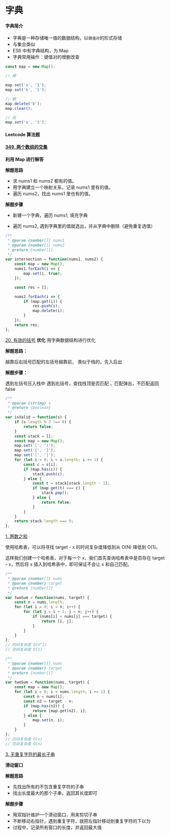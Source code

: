 # 字典

#### 字典简介

-   字典是一种存储唯一值的数据结构，以`键值对`的形式存储
-   与集合类似
-   ES6 中有字典结构，为 Map
-   字典常用操作：键值对的增删改查

```js
const map = new Map();

// 增

map.set('a', '1');
map.set('b', '1');

// 删
map.delete('b');
map.clear();

// 改
map.set('a', '3');
```

#### Leetcode 算法题

#### [349. 两个数组的交集](https://leetcode-cn.com/problems/intersection-of-two-arrays/)

**利用 Map 进行解答**

**解题思路**

-   求 nums1 和 nums2 都有的值。
-   用字典建立一个映射关系，记录 nums1 里有的值。
-   遍历 nums2，找出 nums1 里也有的值。

**解题步骤**

-   新建一个字典，遍历 nums1, 填充字典

-   遍历 nums2, 遇到字典里的值就选出，并从字典中删除（避免重复选值）

```js
/**
 * @param {number[]} nums1
 * @param {number[]} nums2
 * @return {number[]}
 */
var intersection = function(nums1, nums2) {
    const map = new Map();
    nums1.forEach(i => {
        map.set(i, true);
    });

    const res = [];

    nums2.forEach(i => {
        if (map.get(i)) {
            res.push(i);
            map.delete(i);
        }
    });
    return res;
};
```

[20. 有效的括号](https://leetcode-cn.com/problems/valid-parentheses/)
**优化**
用字典数据结构进行优化

**解题思路：**

越靠后右括号匹配的左括号越靠前， 类似于栈的，先入后出

**解题步骤：**

遇到左括号压入栈中
遇到右括号，查找栈顶是否匹配 ，匹配弹出，不匹配返回 false

```js
/**
 * @param {string} s
 * @return {boolean}
 */
var isValid = function(s) {
    if (s.length % 2 !== 0) {
        return false;
    }
    const stack = [];
    const map = new Map();
    map.set('(', ')');
    map.set('{', '}');
    map.set('[', ']');
    for (let i = 0; i < s.length; i += 1) {
        const c = s[i];
        if (map.has(c)) {
            stack.push(c);
        } else {
            const t = stack[stack.length - 1];
            if (map.get(t) === c) {
                stack.pop();
            } else {
                return false;
            }
        }
    }
    return stack.length === 0;
};
```

[1. 两数之和](https://leetcode-cn.com/problems/two-sum/)

使用哈希表，可以将寻找 target - x 的时间复杂度降低到从 O(N) 降低到 O(1)。

这样我们创建一个哈希表，对于每一个 x，我们首先查询哈希表中是否存在 target - x，然后将 x 插入到哈希表中，即可保证不会让 x 和自己匹配。

```js
/**
 * @param {number[]} nums
 * @param {number} target
 * @return {number[]}
 */
var twoSum = function(nums, target) {
    const n = nums.length;
    for (let i = 0; i < n; i++) {
        for (let j = i + 1; j < n; j++) {
            if (nums[i] + nums[j] === target) {
                return [i, j];
            }
        }
    }
};
// 时间复杂度 O(n^2)
// 空间复杂度 O(1)
```

```js
/**
 * @param {number[]} nums
 * @param {number} target
 * @return {number[]}
 */
var twoSum = function(nums, target) {
    const map = new Map();
    for (let i = 0; i < nums.length; i += 1) {
        const n = nums[i];
        const n2 = target - n;
        if (map.has(n2)) {
            return [map.get(n2), i];
        } else {
            map.set(n, i);
        }
    }
};
// 时间复杂度 O(n)
// 空间复杂度 O(n)
```

[3. 无重复字符的最长子串](https://leetcode-cn.com/problems/longest-substring-without-repeating-characters/)

**滑动窗口**

**解题思路**

-   先找出所有的不包含重复字符的子串
-   找出长度最大的那个子串，返回其长度即可

**解题步骤**

-   用双指针维护一个滑动窗口，用来剪切子串
-   不断移动右指针，遇到重复字符，就把左指针移动到重复字符的下以为
-   过程中，记录所有窗口的长度，并返回最大值
